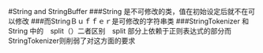 #String and StringBuffer
###String 是不可修改的类，值在初始设定后就不在可以修改
###而StringＢｕｆｆｅｒ是可修改的字符串类
###StringTokenizer 和String 中的　split（）二者区别　split 部分上依赖于正则表达式的部分而StringTokenizer则削弱了对这方面的要求
